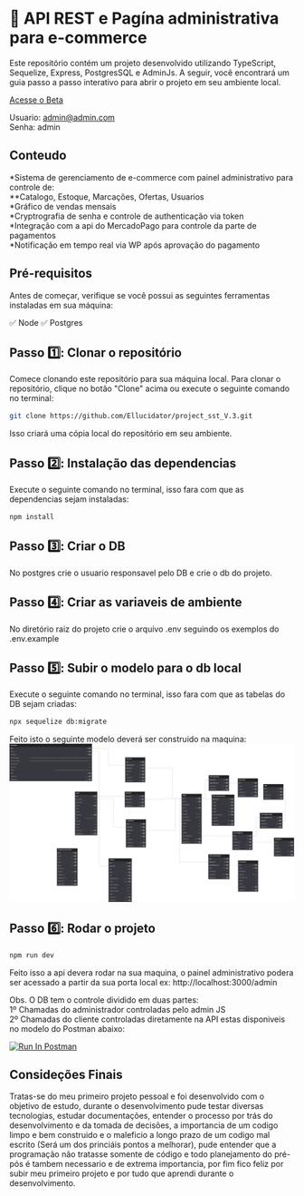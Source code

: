 # 🚀 API REST e Pagína administrativa para e-commerce

Este repositório contém um projeto desenvolvido utilizando TypeScript, Sequelize, Express, PostgresSQL e AdminJs. A seguir, você encontrará um guia passo a passo interativo para abrir o projeto em seu ambiente local.

<a href="https://www.devleal.com.br/admin/" >Acesse o Beta<a/>

Usuario: admin@admin.com <br/>
Senha: admin
## Conteudo

*Sistema de gerenciamento de e-commerce com painel administrativo para controle de:</br>
**Catalogo, Estoque, Marcações, Ofertas, Usuarios</br>
*Gráfico de vendas mensais</br>
*Cryptrografia de senha e controle de authenticação via token</br>
*Integração com a api do MercadoPago para controle da parte de pagamentos</br>
*Notificação em tempo real via WP após aprovação do pagamento</br>

## Pré-requisitos

Antes de começar, verifique se você possui as seguintes ferramentas instaladas em sua máquina:

✅ Node
✅ Postgres

## Passo 1️⃣: Clonar o repositório

Comece clonando este repositório para sua máquina local. Para clonar o repositório, clique no botão "Clone" acima ou execute o seguinte comando no terminal:

```bash
git clone https://github.com/Ellucidator/project_sst_V.3.git
```

Isso criará uma cópia local do repositório em seu ambiente.

## Passo 2️⃣: Instalação das dependencias

Execute o seguinte comando no terminal, isso fara com que as dependencias sejam instaladas:

```bash
npm install
```

## Passo 3️⃣: Criar o DB

No postgres crie o usuario responsavel pelo DB e crie o db do projeto. 

## Passo 4️⃣: Criar as variaveis de ambiente

No diretório raiz do projeto crie o arquivo .env seguindo os exemplos do .env.example

## Passo 5️⃣: Subir o modelo para o db local

Execute o seguinte comando no terminal, isso fara com que as tabelas do DB sejam criadas:

```bash
npx sequelize db:migrate
```
Feito isto o seguinte modelo deverá ser construido na maquina:
<img src="project_sst.svg" alt="Exemplo imagem">


## Passo 6️⃣: Rodar o projeto

```bash
npm run dev 
```
Feito isso a api devera rodar na sua maquina, o painel administrativo podera ser acessado a partir da sua porta local
ex: http://localhost:3000/admin

Obs. O DB tem o controle dividido em duas partes: </br>
    1º Chamadas do administrador controladas pelo admin JS</br>
    2º Chamadas do cliente controladas diretamente na API estas disponiveis no modelo do Postman abaixo:</br>

[<img src="https://run.pstmn.io/button.svg" alt="Run In Postman" style="width: 128px; height: 32px;">](https://app.getpostman.com/run-collection/31790006-7da760ed-df41-4216-a5aa-5de8840a11da?action=collection%2Ffork&source=rip_markdown&collection-url=entityId%3D31790006-7da760ed-df41-4216-a5aa-5de8840a11da%26entityType%3Dcollection%26workspaceId%3Db920721b-7b06-4d46-8331-49ec4cdb4e0a)


## Consideções Finais

Tratas-se do meu primeiro projeto pessoal e foi desenvolvido com o objetivo de estudo, durante o desenvolvimento 
pude testar diversas tecnologias, estudar documentações, entender o processo por trás do desenvolvimento e da tomada de decisões,
a importancia de um codigo limpo e bem construido e o maleficio a longo prazo de um codigo mal escrito (Será um dos princiáis pontos a melhorar),
pude entender que a programação não tratasse somente de código e todo planejamento do pré-pós é tambem necessario e de extrema importancia,
por fim fico feliz por subir meu primeiro projeto e por tudo que aprendi durante o desenvolvimento.
